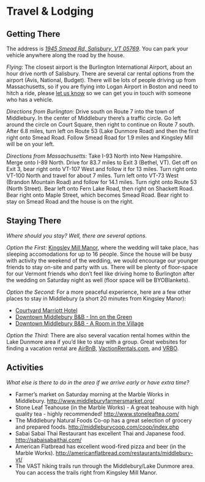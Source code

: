 # Travel & Lodging

## Getting There

The address is [*1945 Smead Rd, Salisbury, VT 05769*](http://goo.gl/maps/3tt60). You can park your vehicle anywhere along the road by the house.

*Flying:* The closest airport is the Burlington International Airport, about an hour drive north of Salisbury. There are several car rental options from the airport (Avis, National, Budget). There will be lots of people driving up from Massachusetts, so if you are flying into Logan Airport in Boston and need to hitch a ride, please [let us know](/contact) so we can get you in touch with someone who has a vehicle.

*Directions from Burlington:* Drive south on Route 7 into the town of Middlebury. In the center of Middlebury there’s a traffic circle. Go left around the circle on Court Square, then right to continue on Route 7 south. After 6.8 miles, turn left on Route 53 (Lake Dunmore Road) and then the first right onto Smead Road. Follow Smead Road for 1.9 miles and Kingsley Mill will be on your left. 

*Directions from Massachusetts:* Take I-93 North into New Hampshire. Merge onto I-89 North. Drive for 83.7 miles to Exit 3 (Bethel, VT). Get off on Exit 3, bear right onto VT-107 West and follow it for 13 miles. Turn right onto VT-100 North and travel for about 7 miles. Turn left onto VT-73 West (Brandon Mountain Road) and follow for 14.1 miles. Turn right onto Route 53 (North Street). Bear left onto Fern Lake Road, then right on Shackett Road. Bear right onto Maple Street, which becomes Smead Road. Bear right to stay on Smead Road and the house is on the right.

<div class="end_of_block"></div>

## Staying There

*Where should you stay? Well, there are several options.*

*Option the First:* [Kingsley Mill Manor](http://www.kingsleymillmanor.com/), where the wedding will take place, has sleeping accomodations for up to 16 people. Since the house will be busy with activity the weekend of the wedding, we would encourage our younger friends to stay on-site and party with us. There will be plenty of floor-space for our Vermont friends who don’t feel like driving home to Burlington after the wedding on Saturday night as well (floor space will be BYOBlankets).

*Option the Second:* For a more peaceful experience, here are a few other places to stay in Middlebury (a short 20 minutes from Kingsley Manor):

- [Courtyard Marriott Hotel](http://www.marriott.com/hotels/travel/btvcy-courtyard-middlebury/)
- [Downtown Middlebury B&B - Inn on the Green](http://www.innonthegreen.com/)
- [Downtown Middlebury B&B - A Room in the Village](http://www.aroominthevillage.com/)

*Option the Third:* There are also several vacation rental homes within the Lake Dunmore area if you’d like to stay with a group. Great websites for finding a vacation rental are [AirBnB](www.airbnb.com), [VactionRentals.com](www.vacationrentals.com), and [VRBO](www.vrbo.com).


<div class="end_of_block"></div>

## Activities

*What else is there to do in the area if we arrive early or have extra time?*

- Farmer’s market on Saturday morning at the Marble Works in Middlebury. <http://www.middleburyfarmersmarket.org/>
- Stone Leaf Teahouse (in the Marble Works) - A great teahouse with high quality tea - highly recommended! <http://www.stoneleaftea.com/>
- The Middlebury Natural Foods Co-op has a great selection of grocery and prepared foods.  <http://middleburycoop.com/coop/index.php>
- Sabai Sabai Thai Restaurant has excellent Thai and Japanese food. <http://sabaisabaithai.com/>
- American Flatbread has excellent wood-fired pizza and beer (in the Marble Works). <http://americanflatbread.com/restaurants/middlebury-vt/>
- The VAST hiking trails run through the Middlebury/Lake Dunmore area. You can access the trails right from Kingsley Mill Manor.
